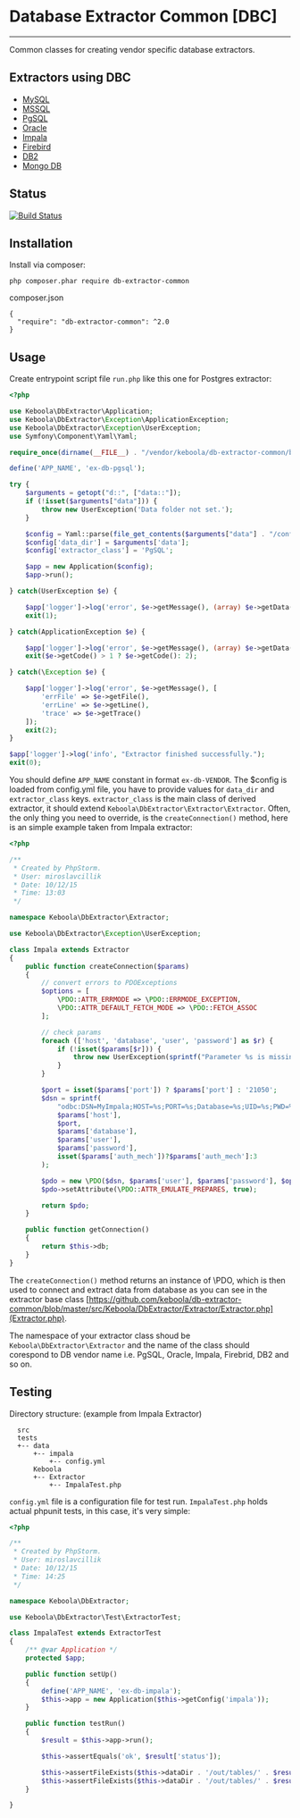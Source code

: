 # Database Extractor Common [DBC]
---

Common classes for creating vendor specific database extractors.

## Extractors using DBC
- [MySQL](https://github.com/keboola/db-extractor-mysql)
- [MSSQL](https://github.com/keboola/db-extractor-mssql)
- [PgSQL](https://github.com/keboola/db-extractor-pgsql)
- [Oracle](https://github.com/keboola/db-extractor-oracle)
- [Impala](https://github.com/keboola/db-extractor-impala)
- [Firebird](https://github.com/keboola/db-extractor-firebird)
- [DB2](https://github.com/keboola/db-extractor-db2)
- [Mongo DB](https://github.com/keboola/mongodb-extractor)

## Status
[![Build Status](https://travis-ci.org/keboola/db-extractor-common.svg)](https://travis-ci.org/keboola/db-extractor-common)

## Installation
Install via composer:

    php composer.phar require db-extractor-common

composer.json

    {
      "require": "db-extractor-common": ^2.0
    }
    
## Usage
Create entrypoint script file `run.php` like this one for Postgres extractor:

```php
<?php

use Keboola\DbExtractor\Application;
use Keboola\DbExtractor\Exception\ApplicationException;
use Keboola\DbExtractor\Exception\UserException;
use Symfony\Component\Yaml\Yaml;

require_once(dirname(__FILE__) . "/vendor/keboola/db-extractor-common/bootstrap.php");

define('APP_NAME', 'ex-db-pgsql');

try {
    $arguments = getopt("d::", ["data::"]);
    if (!isset($arguments["data"])) {
        throw new UserException('Data folder not set.');
    }

    $config = Yaml::parse(file_get_contents($arguments["data"] . "/config.yml"));
    $config['data_dir'] = $arguments['data'];
    $config['extractor_class'] = 'PgSQL';

    $app = new Application($config);
    $app->run();

} catch(UserException $e) {

    $app['logger']->log('error', $e->getMessage(), (array) $e->getData());
    exit(1);

} catch(ApplicationException $e) {

    $app['logger']->log('error', $e->getMessage(), (array) $e->getData());
    exit($e->getCode() > 1 ? $e->getCode(): 2);

} catch(\Exception $e) {

    $app['logger']->log('error', $e->getMessage(), [
        'errFile' => $e->getFile(),
        'errLine' => $e->getLine(),
        'trace' => $e->getTrace()
    ]);
    exit(2);
}

$app['logger']->log('info', "Extractor finished successfully.");
exit(0);
```

You should define `APP_NAME` constant in format `ex-db-VENDOR`.
The $config is loaded from config.yml file, you have to provide values for `data_dir` and `extractor_class` keys.
`extractor_class` is the main class of derived extractor, it should extend `Keboola\DbExtractor\Extractor\Extractor`.
Often, the only thing you need to override, is the `createConnection()` method, here is an simple example taken from Impala extractor:

```php
<?php

/**
 * Created by PhpStorm.
 * User: miroslavcillik
 * Date: 10/12/15
 * Time: 13:03
 */

namespace Keboola\DbExtractor\Extractor;

use Keboola\DbExtractor\Exception\UserException;

class Impala extends Extractor
{
    public function createConnection($params)
    {
        // convert errors to PDOExceptions
        $options = [
            \PDO::ATTR_ERRMODE => \PDO::ERRMODE_EXCEPTION,
            \PDO::ATTR_DEFAULT_FETCH_MODE => \PDO::FETCH_ASSOC
        ];

        // check params
        foreach (['host', 'database', 'user', 'password'] as $r) {
            if (!isset($params[$r])) {
                throw new UserException(sprintf("Parameter %s is missing.", $r));
            }
        }

        $port = isset($params['port']) ? $params['port'] : '21050';
        $dsn = sprintf(
            "odbc:DSN=MyImpala;HOST=%s;PORT=%s;Database=%s;UID=%s;PWD=%s;AuthMech=%s",
            $params['host'],
            $port,
            $params['database'],
            $params['user'],
            $params['password'],
            isset($params['auth_mech'])?$params['auth_mech']:3
        );

        $pdo = new \PDO($dsn, $params['user'], $params['password'], $options);
        $pdo->setAttribute(\PDO::ATTR_EMULATE_PREPARES, true);

        return $pdo;
    }

    public function getConnection()
    {
        return $this->db;
    }
}

```
The `createConnection()` method returns an instance of \PDO, which is then used to connect and extract data from database as you can see in the extractor base class [https://github.com/keboola/db-extractor-common/blob/master/src/Keboola/DbExtractor/Extractor/Extractor.php](Extractor.php).

The namespace of your extractor class shoud be `Keboola\DbExtractor\Extractor` and the name of the class should corespond to DB vendor name i.e. PgSQL, Oracle, Impala, Firebrid, DB2 and so on.

## Testing
Directory structure: (example from Impala Extractor)

      src
      tests
      +-- data
          +-- impala
              +-- config.yml
          Keboola
          +-- Extractor
              +-- ImpalaTest.php


`config.yml` file is a configuration file for test run.
`ImpalaTest.php` holds actual phpunit tests, in this case, it's very simple:

```php
<?php

/**
 * Created by PhpStorm.
 * User: miroslavcillik
 * Date: 10/12/15
 * Time: 14:25
 */

namespace Keboola\DbExtractor;

use Keboola\DbExtractor\Test\ExtractorTest;

class ImpalaTest extends ExtractorTest
{
    /** @var Application */
    protected $app;

    public function setUp()
    {
        define('APP_NAME', 'ex-db-impala');
        $this->app = new Application($this->getConfig('impala'));
    }

    public function testRun()
    {
        $result = $this->app->run();

        $this->assertEquals('ok', $result['status']);

        $this->assertFileExists($this->dataDir . '/out/tables/' . $result['imported'][0] . '.csv');
        $this->assertFileExists($this->dataDir . '/out/tables/' . $result['imported'][0] . '.csv.manifest');
    }

}
```
